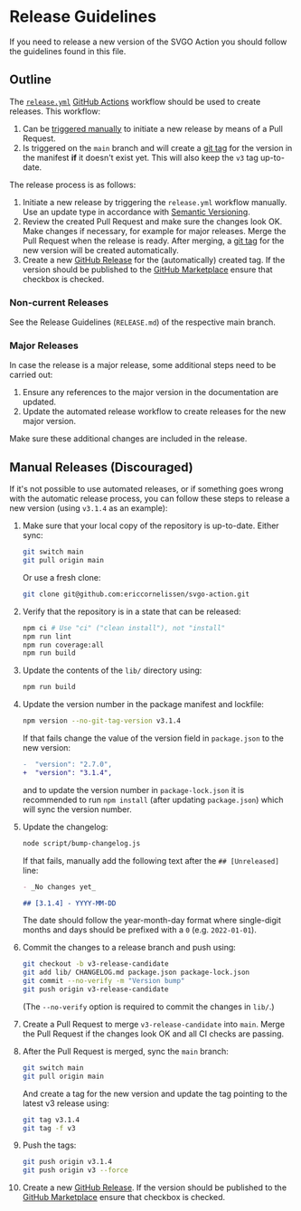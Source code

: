 # Release Guidelines

If you need to release a new version of the SVGO Action you should follow the
guidelines found in this file.

## Outline

The [`release.yml`](./.github/workflows/release.yml) [GitHub Actions] workflow
should be used to create releases. This workflow:

1. Can be [triggered manually] to initiate a new release by means of a Pull
   Request.
1. Is triggered on the `main` branch and will create a [git tag] for the version
   in the manifest **if** it doesn't exist yet. This will also keep the `v3` tag
   up-to-date.

The release process is as follows:

1. Initiate a new release by triggering the `release.yml` workflow manually. Use
   an update type in accordance with [Semantic Versioning].
1. Review the created Pull Request and make sure the changes look OK. Make
   changes if necessary, for example for major releases. Merge the Pull Request
   when the release is ready. After merging, a [git tag] for the new version
   will be created automatically.
1. Create a new [GitHub Release] for the (automatically) created tag. If the
   version should be published to the [GitHub Marketplace] ensure that checkbox
   is checked.

### Non-current Releases

See the Release Guidelines (`RELEASE.md`) of the respective main branch.

### Major Releases

In case the release is a major release, some additional steps need to be carried
out:

1. Ensure any references to the major version in the documentation are updated.
1. Update the automated release workflow to create releases for the new major
   version.

Make sure these additional changes are included in the release.

## Manual Releases (Discouraged)

If it's not possible to use automated releases, or if something goes wrong with
the automatic release process, you can follow these steps to release a new
version (using `v3.1.4` as an example):

1. Make sure that your local copy of the repository is up-to-date. Either sync:

   ```sh
   git switch main
   git pull origin main
   ```

   Or use a fresh clone:

   ```sh
   git clone git@github.com:ericcornelissen/svgo-action.git
   ```

1. Verify that the repository is in a state that can be released:

   ```sh
   npm ci # Use "ci" ("clean install"), not "install"
   npm run lint
   npm run coverage:all
   npm run build
   ```

1. Update the contents of the `lib/` directory using:

   ```sh
   npm run build
   ```

1. Update the version number in the package manifest and lockfile:

   ```sh
   npm version --no-git-tag-version v3.1.4
   ```

   If that fails change the value of the version field in `package.json` to the
   new version:

   ```diff
   -  "version": "2.7.0",
   +  "version": "3.1.4",
   ```

   and to update the version number in `package-lock.json` it is recommended to
   run `npm install` (after updating `package.json`) which will sync the version
   number.

1. Update the changelog:

   ```sh
   node script/bump-changelog.js
   ```

   If that fails, manually add the following text after the `## [Unreleased]`
   line:

   ```md
   - _No changes yet_

   ## [3.1.4] - YYYY-MM-DD
   ```

   The date should follow the year-month-day format where single-digit months
   and days should be prefixed with a `0` (e.g. `2022-01-01`).

1. Commit the changes to a release branch and push using:

   ```sh
   git checkout -b v3-release-candidate
   git add lib/ CHANGELOG.md package.json package-lock.json
   git commit --no-verify -m "Version bump"
   git push origin v3-release-candidate
   ```

   (The `--no-verify` option is required to commit the changes in `lib/`.)

1. Create a Pull Request to merge `v3-release-candidate` into `main`. Merge the
   Pull Request if the changes look OK and all CI checks are passing.

1. After the Pull Request is merged, sync the `main` branch:

   ```sh
   git switch main
   git pull origin main
   ```

   And create a tag for the new version and update the tag pointing to the
   latest v3 release using:

   ```sh
   git tag v3.1.4
   git tag -f v3
   ```

1. Push the tags:

   ```sh
   git push origin v3.1.4
   git push origin v3 --force
   ```

1. Create a new [GitHub Release]. If the version should be published to the
   [GitHub Marketplace] ensure that checkbox is checked.

[git tag]: https://git-scm.com/book/en/v2/Git-Basics-Tagging
[github actions]: https://github.com/features/actions
[github marketplace]: https://github.com/marketplace
[github release]: https://github.com/ericcornelissen/svgo-action/releases
[semantic versioning]: https://semver.org/spec/v2.0.0.html
[triggered manually]: https://docs.github.com/en/actions/managing-workflow-runs/manually-running-a-workflow
